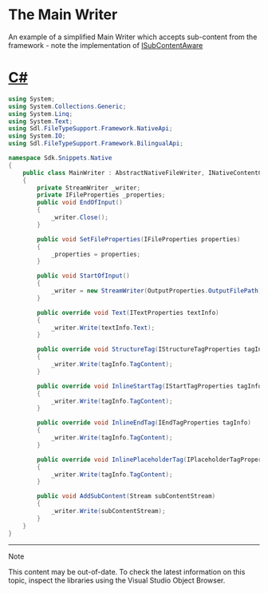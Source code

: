 The Main Writer
==

An example of a simplified Main Writer which accepts sub-content from the framework - note the implementation of [ISubContentAware](../../api/filetypesupport/Sdl.FileTypeSupport.Framework.NativeApi.ISubContentAware.yml)

# [C#](#tab/tabid-1)
```cs
using System;
using System.Collections.Generic;
using System.Linq;
using System.Text;
using Sdl.FileTypeSupport.Framework.NativeApi;
using System.IO;
using Sdl.FileTypeSupport.Framework.BilingualApi;

namespace Sdk.Snippets.Native
{
    public class MainWriter : AbstractNativeFileWriter, INativeContentCycleAware, ISubContentAware
    {
        private StreamWriter _writer;
        private IFileProperties _properties;
        public void EndOfInput()
        {
            _writer.Close();
        }

        public void SetFileProperties(IFileProperties properties)
        {
            _properties = properties;
        }

        public void StartOfInput()
        {
            _writer = new StreamWriter(OutputProperties.OutputFilePath);
        }

        public override void Text(ITextProperties textInfo)
        {
            _writer.Write(textInfo.Text);
        }

        public override void StructureTag(IStructureTagProperties tagInfo)
        {
            _writer.Write(tagInfo.TagContent);
        }

        public override void InlineStartTag(IStartTagProperties tagInfo)
        {
            _writer.Write(tagInfo.TagContent);
        }

        public override void InlineEndTag(IEndTagProperties tagInfo)
        {
            _writer.Write(tagInfo.TagContent);
        }

        public override void InlinePlaceholderTag(IPlaceholderTagProperties tagInfo)
        {
            _writer.Write(tagInfo.TagContent);
        }

        public void AddSubContent(Stream subContentStream)
        {
            _writer.Write(subContentStream);
        }
    }
}
```
***

>[!NOTE]
>
> This content may be out-of-date. To check the latest information on this topic, inspect the libraries using the Visual Studio Object Browser.